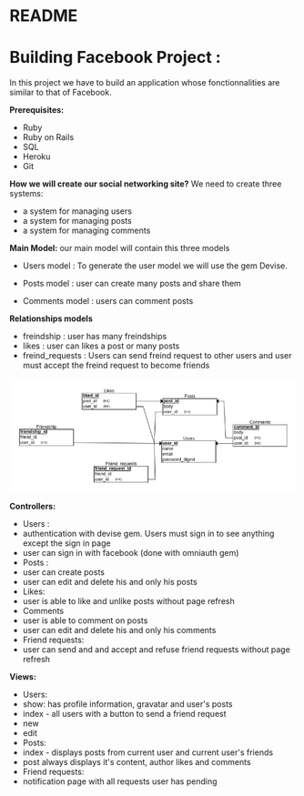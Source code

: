 # README
# Building Facebook Project :
 In this project we have to build an application whose fonctionnalities are similar to that of Facebook.

 **Prerequisites:**
 * Ruby
 * Ruby on Rails
 * SQL
 * Heroku
 * Git

 **How we will create our social networking site?**
 We need to create three systems:
 * a system for managing users
 * a system for managing posts
 * a system for managing comments

**Main Model:**
our main model will contain this three models

* Users model : To generate the user model we will use the gem Devise.

* Posts model : user can create many posts and share them
* Comments model : users can comment posts

**Relationships models**
* freindship : user has many freindships
* likes : user can likes a post or many posts
* freind_requests : Users can send freind request to other users and user must accept the freind request to become friends

![Entity Relationship Diagram](./db_diagram.png)

**Controllers:**
* Users :
 * authentication with devise gem. Users must sign in to see anything except the sign in page
 * user can sign in with facebook (done with omniauth gem)
* Posts :
 * user can create posts
 * user can edit and delete his and only his posts
* Likes:
 * user is able to like and unlike posts without page refresh 
* Comments
 * user is able to comment on posts
 * user can edit and delete his and only his comments
* Friend requests:
 * user can send and and accept and refuse friend requests without page refresh

**Views:**
* Users:
 * show: has profile information, gravatar and user's posts
 * index - all users with a button to send a friend request
 * new
 * edit
* Posts:
 * index - displays posts from current user and current user's friends
 * post always displays it's content, author likes and comments
* Friend requests:
 * notification page with all requests user has pending 